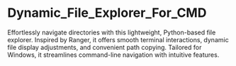 # Dynamic_File_Explorer_For_CMD
Effortlessly navigate directories with this lightweight, Python-based file explorer. Inspired by Ranger, it offers smooth terminal interactions, dynamic file display adjustments, and convenient path copying. Tailored for Windows, it streamlines command-line navigation with intuitive features.
